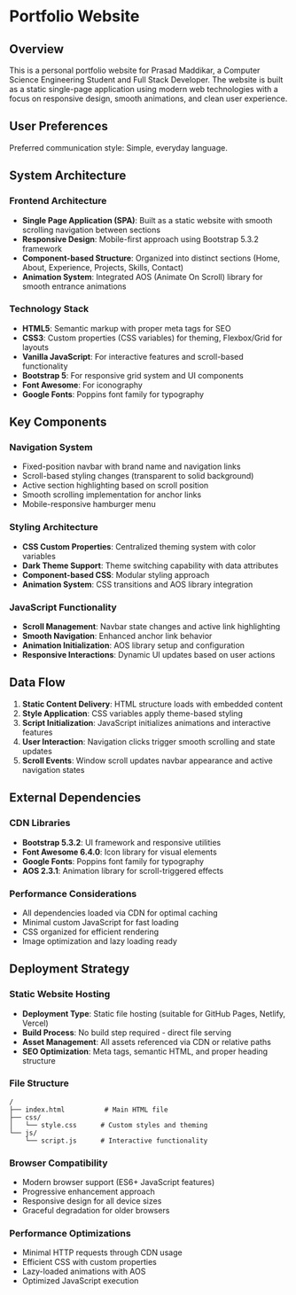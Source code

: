 # Portfolio Website

## Overview

This is a personal portfolio website for Prasad Maddikar, a Computer Science Engineering Student and Full Stack Developer. The website is built as a static single-page application using modern web technologies with a focus on responsive design, smooth animations, and clean user experience.

## User Preferences

Preferred communication style: Simple, everyday language.

## System Architecture

### Frontend Architecture
- **Single Page Application (SPA)**: Built as a static website with smooth scrolling navigation between sections
- **Responsive Design**: Mobile-first approach using Bootstrap 5.3.2 framework
- **Component-based Structure**: Organized into distinct sections (Home, About, Experience, Projects, Skills, Contact)
- **Animation System**: Integrated AOS (Animate On Scroll) library for smooth entrance animations

### Technology Stack
- **HTML5**: Semantic markup with proper meta tags for SEO
- **CSS3**: Custom properties (CSS variables) for theming, Flexbox/Grid for layouts
- **Vanilla JavaScript**: For interactive features and scroll-based functionality
- **Bootstrap 5**: For responsive grid system and UI components
- **Font Awesome**: For iconography
- **Google Fonts**: Poppins font family for typography

## Key Components

### Navigation System
- Fixed-position navbar with brand name and navigation links
- Scroll-based styling changes (transparent to solid background)
- Active section highlighting based on scroll position
- Smooth scrolling implementation for anchor links
- Mobile-responsive hamburger menu

### Styling Architecture
- **CSS Custom Properties**: Centralized theming system with color variables
- **Dark Theme Support**: Theme switching capability with data attributes
- **Component-based CSS**: Modular styling approach
- **Animation System**: CSS transitions and AOS library integration

### JavaScript Functionality
- **Scroll Management**: Navbar state changes and active link highlighting
- **Smooth Navigation**: Enhanced anchor link behavior
- **Animation Initialization**: AOS library setup and configuration
- **Responsive Interactions**: Dynamic UI updates based on user actions

## Data Flow

1. **Static Content Delivery**: HTML structure loads with embedded content
2. **Style Application**: CSS variables apply theme-based styling
3. **Script Initialization**: JavaScript initializes animations and interactive features
4. **User Interaction**: Navigation clicks trigger smooth scrolling and state updates
5. **Scroll Events**: Window scroll updates navbar appearance and active navigation states

## External Dependencies

### CDN Libraries
- **Bootstrap 5.3.2**: UI framework and responsive utilities
- **Font Awesome 6.4.0**: Icon library for visual elements
- **Google Fonts**: Poppins font family for typography
- **AOS 2.3.1**: Animation library for scroll-triggered effects

### Performance Considerations
- All dependencies loaded via CDN for optimal caching
- Minimal custom JavaScript for fast loading
- CSS organized for efficient rendering
- Image optimization and lazy loading ready

## Deployment Strategy

### Static Website Hosting
- **Deployment Type**: Static file hosting (suitable for GitHub Pages, Netlify, Vercel)
- **Build Process**: No build step required - direct file serving
- **Asset Management**: All assets referenced via CDN or relative paths
- **SEO Optimization**: Meta tags, semantic HTML, and proper heading structure

### File Structure
```
/
├── index.html          # Main HTML file
├── css/
│   └── style.css      # Custom styles and theming
└── js/
    └── script.js      # Interactive functionality
```

### Browser Compatibility
- Modern browser support (ES6+ JavaScript features)
- Progressive enhancement approach
- Responsive design for all device sizes
- Graceful degradation for older browsers

### Performance Optimizations
- Minimal HTTP requests through CDN usage
- Efficient CSS with custom properties
- Lazy-loaded animations with AOS
- Optimized JavaScript execution